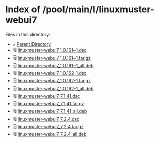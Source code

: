 
# Index of /pool/main/l/linuxmuster-webui7
Files in this directory:
- ⤴ [Parent Directory](../)
- 🗒 [linuxmuster-webui7_1.0.161~1.dsc](linuxmuster-webui7_1.0.161~1.dsc)
- 🗒 [linuxmuster-webui7_1.0.161~1.tar.gz](linuxmuster-webui7_1.0.161~1.tar.gz)
- 🗒 [linuxmuster-webui7_1.0.161~1_all.deb](linuxmuster-webui7_1.0.161~1_all.deb)
- 🗒 [linuxmuster-webui7_1.0.162-1.dsc](linuxmuster-webui7_1.0.162-1.dsc)
- 🗒 [linuxmuster-webui7_1.0.162-1.tar.gz](linuxmuster-webui7_1.0.162-1.tar.gz)
- 🗒 [linuxmuster-webui7_1.0.162-1_all.deb](linuxmuster-webui7_1.0.162-1_all.deb)
- 🗒 [linuxmuster-webui7_7.1.41.dsc](linuxmuster-webui7_7.1.41.dsc)
- 🗒 [linuxmuster-webui7_7.1.41.tar.gz](linuxmuster-webui7_7.1.41.tar.gz)
- 🗒 [linuxmuster-webui7_7.1.41_all.deb](linuxmuster-webui7_7.1.41_all.deb)
- 🗒 [linuxmuster-webui7_7.2.4.dsc](linuxmuster-webui7_7.2.4.dsc)
- 🗒 [linuxmuster-webui7_7.2.4.tar.gz](linuxmuster-webui7_7.2.4.tar.gz)
- 🗒 [linuxmuster-webui7_7.2.4_all.deb](linuxmuster-webui7_7.2.4_all.deb)
